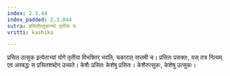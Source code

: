 ```yaml
---
index: 2.3.44
index_padded: 2.3.044
sutra: प्रसितौत्सुकाभ्यां तृतीया च
vritti: kashika

---
```

प्रसित उत्सुक इत्येताभ्यां योगे तृतीया विभक्तिर् भवति, चकारात् सप्तमी च। प्रसितः प्रसक्तः, यस् तत्र नित्यम् एव अवबद्धः स प्रसितशब्देन उच्यते। केशैः प्रसितः केशेषु प्रसितः। केशैरुत्सुकः, केशेषु उत्सुकः।